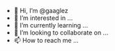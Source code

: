 - 👋 Hi, I’m @gaaglez
- 👀 I’m interested in ...
- 🌱 I’m currently learning ...
- 💞️ I’m looking to collaborate on ...
- 📫 How to reach me ...

<!---
gaaglez/gaaglez is a ✨ special ✨ repository because its `README.md` (this file) appears on your GitHub profile.
You can click the Preview link to take a look at your changes.
--->
